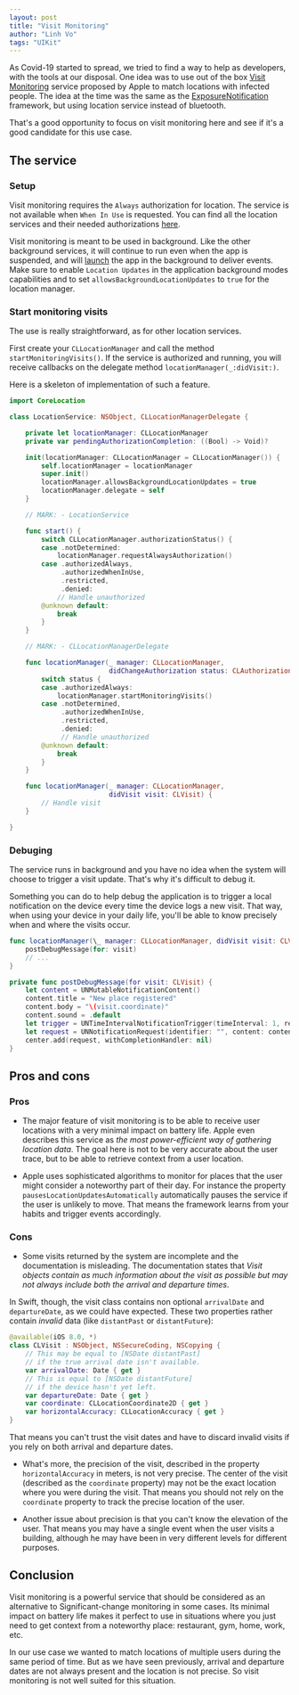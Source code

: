 ```yaml
---
layout: post
title: "Visit Monitoring"
author: "Linh Vo"
tags: "UIKit"
---
```


As Covid-19 started to spread, we tried to find a way to help as developers, with the tools at our disposal. One idea was to use out of the box [Visit Monitoring](https://developer.apple.com/documentation/corelocation/getting_the_user_s_location/using_the_visits_location_service) service proposed by Apple to match locations with infected people. The idea at the time was the same as the [ExposureNotification](https://developer.apple.com/documentation/exposurenotification) framework, but using location service instead of bluetooth.

That's a good opportunity to focus on visit monitoring here and see if it's a good candidate for this use case.

## The service

### Setup

Visit monitoring requires the `Always` authorization for location. The service is not available when `When In Use` is requested. You can find all the location services and their needed authorizations [here](https://developer.apple.com/documentation/corelocation/choosing_the_location_services_authorization_to_request#3376460).

Visit monitoring is meant to be used in background. Like the other background services, it will continue to run even when the app is suspended, and will [launch](https://developer.apple.com/documentation/corelocation/getting_the_user_s_location/handling_location_events_in_the_background#2865362) the app in the background to deliver events.
Make sure to enable `Location Updates` in the application background modes capabilities and to set `allowsBackgroundLocationUpdates` to `true` for the location manager.

### Start monitoring visits

The use is really straightforward, as for other location services.

First create your `CLLocationManager` and call the method `startMonitoringVisits()`. If the service is authorized and running, you will receive callbacks on the delegate method `locationManager(_:didVisit:)`.

Here is a skeleton of implementation of such a feature.

```swift
import CoreLocation

class LocationService: NSObject, CLLocationManagerDelegate {

    private let locationManager: CLLocationManager
    private var pendingAuthorizationCompletion: ((Bool) -> Void)?

    init(locationManager: CLLocationManager = CLLocationManager()) {
        self.locationManager = locationManager
        super.init()
        locationManager.allowsBackgroundLocationUpdates = true
        locationManager.delegate = self
    }

    // MARK: - LocationService

    func start() {
        switch CLLocationManager.authorizationStatus() {
        case .notDetermined:
            locationManager.requestAlwaysAuthorization()
        case .authorizedAlways,
             .authorizedWhenInUse,
             .restricted,
             .denied:
            // Handle unauthorized
        @unknown default:
            break
        }
    }

    // MARK: - CLLocationManagerDelegate

    func locationManager(_ manager: CLLocationManager,
                         didChangeAuthorization status: CLAuthorizationStatus) {
        switch status {
        case .authorizedAlways:
            locationManager.startMonitoringVisits()
        case .notDetermined,
             .authorizedWhenInUse,
             .restricted,
             .denied:
             // Handle unauthorized
        @unknown default:
            break
        }
    }

    func locationManager(_ manager: CLLocationManager,
                         didVisit visit: CLVisit) {
        // Handle visit
    }

}
```

### Debuging

The service runs in background and you have no idea when the system will choose to trigger a visit update. That's why it's difficult to debug it.

Something you can do to help debug the application is to trigger a local notification on the device every time the device logs a new visit. That way, when using your device in your daily life, you'll be able to know precisely when and where the visits occur.

```swift
func locationManager(\_ manager: CLLocationManager, didVisit visit: CLVisit) {
    postDebugMessage(for: visit)
    // ...
}

private func postDebugMessage(for visit: CLVisit) {
    let content = UNMutableNotificationContent()
    content.title = "New place registered"
    content.body = "\(visit.coordinate)"
    content.sound = .default
    let trigger = UNTimeIntervalNotificationTrigger(timeInterval: 1, repeats: false)
    let request = UNNotificationRequest(identifier: "", content: content, trigger: trigger)
    center.add(request, withCompletionHandler: nil)
}
```

## Pros and cons

### Pros

- The major feature of visit monitoring is to be able to receive user locations with a very minimal impact on battery life. Apple even describes this service as _the most power-efficient way of gathering location data_. The goal here is not to be very accurate about the user trace, but to be able to retrieve context from a user location.

- Apple uses sophisticated algorithms to monitor for places that the user might consider a noteworthy part of their day. For instance the property `pausesLocationUpdatesAutomatically` automatically pauses the service if the user is unlikely to move. That means the framework learns from your habits and trigger events accordingly.

### Cons

- Some visits returned by the system are incomplete and the documentation is misleading. The documentation states that _Visit objects contain as much information about the visit as possible but may not always include both the arrival and departure times_.

In Swift, though, the visit class contains non optional `arrivalDate` and `departureDate`, as we could have expected. These two properties rather contain _invalid_ data (like `distantPast` or `distantFuture`):

```swift
@available(iOS 8.0, *)
class CLVisit : NSObject, NSSecureCoding, NSCopying {
    // This may be equal to [NSDate distantPast]
    // if the true arrival date isn't available.
    var arrivalDate: Date { get }
    // This is equal to [NSDate distantFuture]
    // if the device hasn't yet left.
    var departureDate: Date { get }
    var coordinate: CLLocationCoordinate2D { get }
    var horizontalAccuracy: CLLocationAccuracy { get }
}
```

That means you can't trust the visit dates and have to discard invalid visits if you rely on both arrival and departure dates.

- What's more, the precision of the visit, described in the property `horizontalAccuracy` in meters, is not very precise. The center of the visit (described as the `coordinate` property) may not be the exact location where you were during the visit. That means you should not rely on the `coordinate` property to track the precise location of the user.

- Another issue about precision is that you can't know the elevation of the user. That means you may have a single event when the user visits a building, although he may have been in very different levels for different purposes.

## Conclusion

Visit monitoring is a powerful service that should be considered as an alternative to Significant-change monitoring in some cases. Its minimal impact on battery life makes it perfect to use in situations where you just need to get context from a noteworthy place: restaurant, gym, home, work, etc.

In our use case we wanted to match locations of multiple users during the same period of time. But as we have seen previously, arrival and departure dates are not always present and the location is not precise. So visit monitoring is not well suited for this situation.
